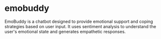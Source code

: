 # emobuddy
EmoBuddy is a chatbot designed to provide emotional support and coping strategies based on user input. It uses sentiment analysis to understand the user's emotional state and generates empathetic responses.
